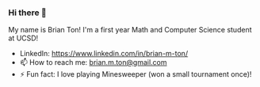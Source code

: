 ### Hi there 👋

My name is Brian Ton! I'm a first year Math and Computer Science student at UCSD!

- LinkedIn: https://www.linkedin.com/in/brian-m-ton/
- 📫 How to reach me: brian.m.ton@gmail.com
- ⚡ Fun fact: I love playing Minesweeper (won a small tournament once)! 
